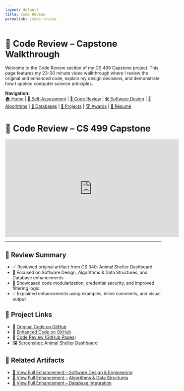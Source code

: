 ```yaml
---
layout: default
title: Code Review
permalink: /code-review
---
```


# 🧪 Code Review – Capstone Walkthrough

Welcome to the Code Review section of my CS 499 Capstone project. This page features my 23–30 minute video walkthrough where I review the original and enhanced code, explain my design decisions, and demonstrate how I applied computer science principles.

**Navigation:**  
[🏠 Home](index.md) | [📝 Self-Assessment](self-assessment.md) | [🎥 Code Review](code-review.md) | [🛠️ Software Design](artifact-software.md) | [🧠 Algorithms](artifact-algorithms.md) | [💾 Databases](artifact-databases.md) | [📂 Projects](projects.md) | [🏆 Awards](awards.md) | [📄 Résumé](resume.md)

# 🎥 Code Review – CS 499 Capstone

<iframe 
  width="560" 
  height="315" 
  src="https://www.youtube.com/embed/NTrtEVuawBM" 
  title="Animal Shelter Code Review – CS 499 Capstone" 
  frameborder="0" 
  allow="accelerometer; autoplay; clipboard-write; encrypted-media; gyroscope; picture-in-picture" 
  allowfullscreen>
</iframe>

---

## 📌 Review Summary

- ✅ Reviewed original artifact from CS 340: Animal Shelter Dashboard  
- 🔐 Focused on Software Design, Algorithms & Data Structures, and Database enhancements  
- 📂 Showcased code modularization, credential security, and improved filtering logic  
- 💡 Explained enhancements using examples, inline comments, and visual output  

## 📁 Project Links

- 📁 [Original Code on GitHub](https://github.com/GregoriaRamirez/CS-499-Capstone/tree/main/original_code)  
- 📁 [Enhanced Code on GitHub](https://github.com/GregoriaRamirez/CS-499-Capstone/tree/main/enhanced)  
- 📄 [Code Review (GitHub Pages)](https://gregoriaramirez.github.io/code-review)
- 🖼️ [Screenshot: Animal Shelter Dashboard](https://gregoriaramirez.github.io/assets/Animal_Shelter_Dashboard.png)

## 📝 Related Artifacts

- [🔗 View Full Enhancement – Software Design & Engineering](https://gregoriaramirez.github.io/artifact-software)
- [🔗 View Full Enhancement – Algorithms & Data Structures](https://gregoriaramirez.github.io/artifact-algorithms)
- [🔗 View Full Enhancement – Database Integration](https://gregoriaramirez.github.io/artifact-databases)
